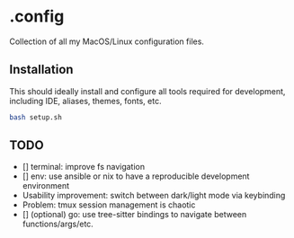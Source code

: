 # .config

Collection of all my MacOS/Linux configuration files.

## Installation

This should ideally install and configure all tools required for development,
including IDE, aliases, themes, fonts, etc.

```bash
bash setup.sh
```

## TODO

- [] terminal: improve fs navigation
- [] env: use ansible or nix to have a reproducible development environment
- Usability improvement: switch between dark/light mode via keybinding
- Problem: tmux session management is chaotic
- [] (optional) go: use tree-sitter bindings to navigate between
  functions/args/etc.
